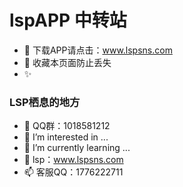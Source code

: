 # lspAPP 中转站
- :star2: 下载APP请点击：www.lspsns.com
- :raised_hands: 收藏本页面防止丢失
- :sparkles:

### LSP栖息的地方

- 👋 QQ群：1018581212
- 👀 I’m interested in ...
- 🌱 I’m currently learning ...
- 💞️ lsp：www.lspsns.com
- 📫 客服QQ：1776222711

<!---
TANG2T/TANG2T is a ✨ special ✨ repository because its `README.md` (this file) appears on your GitHub profile.
You can click the Preview link to take a look at your changes.
--->
